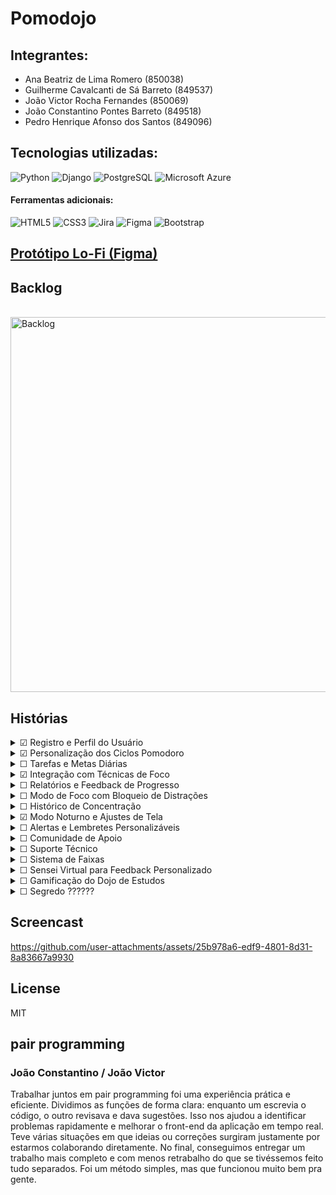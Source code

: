 # Pomodojo

## Integrantes:

- Ana Beatriz de Lima Romero (850038)
- Guilherme Cavalcanti de Sá Barreto (849537)
- João Victor Rocha Fernandes (850069)
- João Constantino Pontes Barreto (849518)
- Pedro Henrique Afonso dos Santos (849096)

## Tecnologias utilizadas:

![Python](https://img.shields.io/badge/python-3670A0?style=for-the-badge&logo=python&logoColor=ffdd54)
![Django](https://img.shields.io/badge/django-%23092E20.svg?style=for-the-badge&logo=django&logoColor=white)
![PostgreSQL](https://img.shields.io/badge/PostgreSQL-316192?style=for-the-badge&logo=postgresql&logoColor=white)
![Microsoft Azure](https://img.shields.io/badge/microsoft%20azure-0089D6?style=for-the-badge&logo=microsoft-azure&logoColor=white)

#### Ferramentas adicionais:

![HTML5](https://img.shields.io/badge/html5-%23E34F26.svg?style=for-the-badge&logo=html5&logoColor=white)
![CSS3](https://img.shields.io/badge/css3-%231572B6.svg?style=for-the-badge&logo=css3&logoColor=white)
![Jira](https://img.shields.io/badge/Jira-0052CC?style=for-the-badge&logo=Jira&logoColor=white)
![Figma](https://img.shields.io/badge/figma-%23F24E1E.svg?style=for-the-badge&logo=figma&logoColor=white)
![Bootstrap](https://img.shields.io/badge/Bootstrap-563D7C?style=for-the-badge&logo=bootstrap&logoColor=white)

## [Protótipo Lo-Fi (Figma)](https://www.figma.com/proto/RkFcA2CyM8ZrPGlNXGCUvg/Projeto-Ana-Bia?node-id=6-24&t=PlooXrvCs5Y24Ol0-1)

## Backlog

<br>

  <img src="https://github.com/user-attachments/assets/5279ffe4-b0c9-4282-aa29-c8f8aeb3aa49" alt="Backlog" width="600">

<br>

## Histórias

<details>
  <summary>&#x2611; Registro e Perfil do Usuário</summary>
  <br>
  
  __História__: "Como usuário registrado, eu gostaria de criar um perfil personalizado onde pudesse registrar minhas preferências, desafios específicos como TDAH, e metas de estudo, além de monitorar meu progresso ao longo do tempo."

  <br>
  
  __Cartão__: Registro e Perfil do Usuário

  <br>
  
  __Conversa__: Definição das preferências e desafios específicos. Estabelecimento de metas de estudo e acompanhamento do progresso. Implementação de atualizações contínuas no perfil.
  
  <br>

  __Confirmação__: Para que o perfil personalizado esteja funcionando corretamente, você deve ter registrado suas preferências, desafios e metas de estudo. O sistema deve estar monitorando e atualizando seu progresso regularmente com base nas informações fornecidas.
  
  <br>
  <B>Trio Responsável:</B>

  - João Victor Rocha
  - João Constantino
  - Pedro Afonso
  <br>
  
  __Fluxograma de Sequência__:
  
  <img src="https://github.com/user-attachments/assets/7347c8b1-eadc-49af-bb25-a33d0e2de602" alt="Personalização dos Ciclos Pomodoro" width="300">

  <br>
</details>

<details>
  <summary>&#x2611; Personalização dos Ciclos Pomodoro</summary>
  <br>
  
  __História__: "Como usuário, eu gostaria de personalizar a duração dos ciclos de trabalho e pausas do Pomodoro, incluindo a possibilidade de adicionar períodos de descanso prolongado."

  <br>
  
  __Cartão__: Personalização dos Ciclos Pomodoro
  
  <br>
  
  __Conversa__: Definição da duração dos períodos de trabalho e pausas. Configuração de períodos de descanso prolongado. Ajuste das preferências conforme necessidade pessoal.
  
  <br>
  
  __Confirmação__: Para que a personalização dos ciclos Pomodoro esteja funcionando, você deve ter configurado corretamente a duração dos períodos de trabalho e pausas, bem como qualquer período de descanso prolongado. As novas configurações devem estar ativas durante os ciclos de estudo.

  <br>

 
  
  
  <img src="https://github.com/user-attachments/assets/6a06b9bb-9cf4-41f8-955e-79721a841d16" alt="Relatórios e Feedback de Progresso" width="300">
  <br>

  __Sketch__:
  
  <img src="https://github.com/user-attachments/assets/499d180c-fdeb-4e55-815c-ceee20624bb1" alt="Personalização dos Ciclos Pomodoro" width="300">

  <br>
  <br>
  
  __Fluxograma de Sequência__:
  
  <img src="https://github.com/user-attachments/assets/b9cc5f1a-0903-4a52-912d-b2d324f4cd0c" alt="Personalização dos Ciclos Pomodoro" width="300">

  <br>
</details>

<details>
  <summary>&#x2610; Tarefas e Metas Diárias</summary>
  <br>
  
  __História__: "Como usuário, eu gostaria de criar e gerenciar listas de tarefas, definir prioridades e estabelecer metas diárias ou semanais para manter meu foco e organização."

  <br>
  
  __Cartão__: Gerenciamento de Tarefas e Metas
  
  <br>
  
  __Conversa__: Criação de listas de tarefas e definição de prioridades. Estabelecimento de metas diárias e semanais. Implementação de funcionalidades para marcar tarefas concluídas.
  
  <br>
  
  __Confirmação__: Para que a funcionalidade de tarefas e metas diárias esteja funcionando corretamente, você deve ter criado suas listas de tarefas e definido as prioridades. Além disso, as metas diárias ou semanais devem estar visíveis e atualizadas conforme as tarefas são marcadas como concluídas.

  <br>

  __Sketch__:
  
  <img src="https://github.com/user-attachments/assets/8e6561a4-6660-48cb-b352-2c9d6a68b35d" alt="Metas Diárias" width="300">

  <br>
</details>

<details>
  <summary>&#x2611; Integração com Técnicas de Foco</summary>
  <br>
  
  __História__: "Como usuário, eu gostaria de utilizar sons de fundo calmantes ou ruído branco para melhorar minha concentração durante os ciclos de estudo."

  <br>
  
  __Cartão__: Integração de Técnicas de Foco
  
  <br>
  
  __Conversa__: Seleção de sons de fundo ou ruído branco para concentração. Ajuste das opções de áudio durante os ciclos de estudo. Implementação de controles de volume e seleção de preferências.

  <br>
  
  __Confirmação__: Para que a integração com técnicas de foco funcione, você deve ter selecionado e ativado os sons de fundo desejadas ou ruído branco. O áudio deve estar ajustado de acordo com suas preferências e ser reproduzido durante os ciclos de estudo.

  <br>

  __Dupla Responsável__:

  - Ana Beatriz Romero
  - Guilherme Barreto
  
  <br>

  __Sketch__:

  <img src="https://github.com/user-attachments/assets/a8982860-5819-4bc8-a77d-b99f08ff2562" alt="Integração de Técnicas de Foco" width="300">

  <br>
  <br>
  
  __Fluxograma de Sequência__:
  
  <img src="https://github.com/user-attachments/assets/0c498e18-ece6-4483-b50a-6a1b3de5f3c4" alt="Personalização dos Ciclos Pomodoro" width="300">

  <br>
</details>

<details>
  <summary>&#x2610; Relatórios e Feedback de Progresso</summary>
  <br>
  
  __História__: "Como usuário, eu gostaria de receber relatórios detalhados sobre o tempo gasto em cada tarefa e o progresso em relação às minhas metas, além de receber feedback positivo para me manter motivado."

  <br>
  
  __Cartão__: Relatórios e Feedback de Progresso
  
  <br>
  
  __Conversa__: Geração de relatórios detalhados sobre tempo e progresso. Implementação de feedback positivo para motivação. Visualização de métricas e análise de desempenho.

  <br>
  
  __Confirmação__: Para que os relatórios e o feedback de progresso estejam funcionando corretamente, o sistema deve estar gerando relatórios detalhados com base no tempo gasto em cada tarefa e no progresso em relação às metas. O feedback positivo deve ser fornecido para ajudar a manter a motivação.

  <br>
  
  __Sketch__:

  <img src="https://github.com/user-attachments/assets/a5d593c1-4d6a-4d3c-b364-0818dd7de83f" alt="Relatórios e Feedback de Progresso" width="300">

  <br>
</details>

<details>
  <summary>&#x2610; Modo de Foco com Bloqueio de Distrações</summary>
  <br>
  
  __História__: "Como usuário, eu gostaria de ativar um modo de foco que bloqueie notificações e o acesso a aplicativos que possam me distrair durante os ciclos de Pomodoro."

  <br>
  
  __Cartão__: Modo de Foco com Bloqueio de Distrações
  
  <br>
  
  __Conversa__: Ativação do modo de foco para bloquear notificações e acesso a aplicativos distraidores. Configuração das opções de bloqueio e personalização das regras.

  <br>
  
  __Confirmação__: Para que o modo de foco com bloqueio de distrações esteja funcionando, as notificações devem estar desativadas e o acesso a aplicativos distraidores deve estar bloqueado durante os ciclos de Pomodoro.

  <br>
</details>

<details>
  <summary>&#x2610; Histórico de Concentração</summary>
  <br>
  
  __História__: "Como usuário, eu gostaria de registrar e revisar momentos específicos do dia em que me senti mais concentrado ou distraído, para identificar padrões e ajustar minha rotina de estudo."

  <br>
  
  __Cartão__: Registro e Revisão do Histórico de Concentração
  
  <br>
  
  __Conversa__: Registro de momentos de alta e baixa concentração. Revisão e análise dos padrões. Ajuste da rotina de estudo com base nas observações.

  <br>
  
  __Confirmação__: Para que o histórico de concentração funcione corretamente, você deve registrar os momentos específicos de concentração e distração. O sistema deve estar armazenando essas informações para que você possa revisar e identificar padrões.

  <br>

  __Sketch__:

  <img src="https://github.com/user-attachments/assets/e61a3370-caf4-4a6b-aed1-f27293a2ed25" alt="Histórico de Concentração" width="300">

  <br>
</details>

<details>
  <summary>&#x2611; Modo Noturno e Ajustes de Tela</summary>
  <br>
  
  __História__: "Como usuário, eu gostaria de ajustar o brilho, contraste e tema do aplicativo para o modo noturno ou de leitura, a fim de reduzir a fadiga ocular durante o uso prolongado."

  <br>
  
  __Cartão__: Modo Noturno e Ajustes de Tela
  
  <br>
  
  __Conversa__: Configuração do brilho, contraste e tema para modo noturno ou de leitura. Ajuste das opções para reduzir a fadiga ocular. Implementação de ajustes automáticos conforme a preferência.

  <br>
  
  __Confirmação__: Para que o modo noturno e os ajustes de tela estejam funcionando corretamente, você deve ter configurado o brilho, contraste e tema de acordo com suas preferências. O aplicativo deve refletir essas configurações para reduzir a fadiga ocular durante o uso prolongado.

  <br>
  <B>Dupla Responsável</B>:

  - Ana Beatriz Romero
  - Guilherme Barreto
  <br>
  
  __Fluxograma de Sequência__:
  
  <img src="https://github.com/user-attachments/assets/57a902e8-7139-464c-9e87-bc74a490c82a" alt="Personalização dos Ciclos Pomodoro" width="300">

  <br>
</details>

<details>
  <summary>&#x2610; Alertas e Lembretes Personalizáveis</summary>
  <br>
  
  __História__: "Como usuário, eu gostaria de configurar alertas e lembretes personalizáveis que me avisem sobre o início e fim dos ciclos de Pomodoro. Quero ter a opção de escolher tons ou sons suaves para evitar sobrecarga sensorial."

  <br>
  
  __Cartão__: Alertas e Lembretes Personalizáveis
  
  <br>
  
  __Conversa__: Configuração dos alertas e lembretes para o início e fim dos ciclos de Pomodoro. Escolha de tons ou sons suaves. Ajuste das configurações para atender às necessidades sensoriais individuais.

  <br>
  
  __Confirmação__: Para que os alertas e lembretes personalizáveis estejam funcionando corretamente, você deve ter configurado as notificações para o início e fim dos ciclos de Pomodoro com os tons ou sons suaves escolhidos. As notificações devem ser enviadas conforme configurado, ajudando a evitar sobrecarga sensorial.

  <br>
</details>

<details>
  <summary>&#x2610; Comunidade de Apoio</summary>
  <br>
  
  __História__: "Como usuário, eu gostaria de acessar uma comunidade dentro do aplicativo onde eu possa compartilhar dicas, experiências e incentivar outros usuários, promovendo apoio mútuo."

  <br>
  
  __Cartão__: Comunidade de Apoio e Compartilhamento
  
  <br>
  
  __Conversa__: Criação de uma comunidade de usuários dentro do aplicativo para compartilhamento de dicas e experiências, participação em discussões e incentivo mútuo entre os membros. Organização da comunidade para facilitar a navegação e interação entre os usuários.

  <br>
  
  __Confirmação__: Para que a comunidade de apoio esteja funcionando corretamente, o usuário deve ser capaz de participar de discussões, compartilhar suas experiências e interagir com postagens de outros usuários. A interface deve ser intuitiva e promover um ambiente de troca de conhecimento e incentivo.
  
  <br>
</details>

<details>
  <summary>&#x2610; Suporte Técnico</summary>
  <br>
  
  __História__: "Como usuário, eu gostaria de acessar uma área de suporte dentro do aplicativo para esclarecer dúvidas, relatar problemas e receber ajuda com o funcionamento do aplicativo."
  
  <br>
  
  __Cartão__: Suporte Técnico para Dúvidas e Problemas
  
  <br>
  
  __Conversa__: Implementação de um sistema de suporte técnico para dúvidas e resolução de problemas relacionados ao aplicativo. Comunicação clara e eficiente entre usuários e equipe de suporte. Sistema de acompanhamento de tickets para monitoramento do status de solicitações.

  <br>
  
  __Confirmação__: Para que o suporte técnico esteja funcionando corretamente, o usuário deve ser capaz de acessar facilmente uma área dedicada a dúvidas e problemas, enviar tickets de suporte e receber respostas claras e eficientes. O sistema deve permitir acompanhamento do status das solicitações de forma simples.

  <br>
</details>

<details>
  <summary>&#x2610; Sistema de Faixas</summary>
  <br>
  
  __História__: "Como usuário, eu gostaria de avançar em um sistema de 'faixas' no dojo de estudos, com base no meu desempenho e progresso, para ter uma representação clara da minha evolução."
  
  <br>
  
  __Cartão__: Sistema de Faixas para o Dojo de Estudos
  
  <br>
  
  __Conversa__: Implementação de um sistema de faixas (como branca, azul, preta) baseado no tempo de estudo e nas metas alcançadas. Progresso visualizado através do sistema de faixas, incentivando o aprendizado contínuo.

  <br>
  
  __Confirmação__: Para que o sistema de faixas esteja funcionando corretamente, o aplicativo deve monitorar o progresso do usuário, e a progressão de faixas deve ser clara e baseada no tempo de estudo e nas metas atingidas. O usuário deve poder visualizar sua faixa atual e acompanhar o próximo nível a ser alcançado.

  <br>
</details>

<details>
  <summary>&#x2610; Sensei Virtual para Feedback Personalizado</summary>
  <br>
  
  __História__: "Como usuário, eu gostaria de receber feedback personalizado de um 'sensei' virtual no dojo de estudos, que me guie e motive com base no meu desempenho e progresso, para me ajudar a melhorar constantemente."
  
  <br>
  
  __Cartão__: Sensei Virtual para Feedback Personalizado
  
  <br>
  
  __Conversa__: Criação de um sensei virtual que fornece feedback personalizado sobre o desempenho do usuário, destacando áreas de melhoria e comemorando metas alcançadas. O sensei deve oferecer dicas, motivação e orientações para manter o usuário engajado e focado no progresso.

  <br>
  
  __Confirmação__: Para que o sensei virtual funcione corretamente, ele deve ser capaz de monitorar o progresso do usuário e fornecer feedback relevante e motivador, destacando pontos fortes, áreas de melhoria e sugerindo novos desafios. O feedback deve ser dinâmico e adaptado ao desempenho atual do usuário, promovendo um acompanhamento contínuo e personalizado.

  <br>
</details>

<details>
  <summary>&#x2610; Gamificação do Dojo de Estudos</summary>
  <br>
  
  __História__: "Como usuário, eu gostaria de ter elementos de gamificação no dojo de estudos, como conquistas, pontos e recompensas, para tornar minha jornada de aprendizado mais envolvente e divertida."
  
  <br>
  
  __Cartão__: Gamificação no Dojo de Estudos
  
  <br>
  
  __Conversa__: Implementação de elementos de gamificação, como conquistas desbloqueáveis, sistema de pontos, níveis e recompensas. Cada tarefa concluída e meta alcançada resulta em pontos que contribuem para o progresso, permitindo desbloquear novas conquistas e recompensas que incentivam a continuidade dos estudos.

  <br>
  
  __Confirmação__: Para que a gamificação esteja funcionando corretamente, o sistema deve recompensar o usuário com pontos por cada tarefa realizada e meta atingida. As conquistas devem ser desbloqueáveis com base no desempenho, e o usuário deve visualizar claramente seu progresso e recompensas, incentivando o engajamento contínuo no dojo de estudos.

  <br>
</details>

<details>
  <summary>&#x2610; Segredo ??????</summary>
  <br>
</details>

## Screencast



https://github.com/user-attachments/assets/25b978a6-edf9-4801-8d31-8a83667a9930



## License

MIT

## pair programming
### João Constantino / João Victor
Trabalhar juntos em pair programming foi uma experiência prática e eficiente. Dividimos as funções de forma clara: enquanto um escrevia o código, o outro revisava e dava sugestões. Isso nos ajudou a identificar problemas rapidamente e melhorar o front-end da aplicação em tempo real. Teve várias situações em que ideias ou correções surgiram justamente por estarmos colaborando diretamente. No final, conseguimos entregar um trabalho mais completo e com menos retrabalho do que se tivéssemos feito tudo separados. Foi um método simples, mas que funcionou muito bem pra gente.
